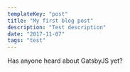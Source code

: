 ```yaml
---
templateKey: "post"
title: "My first blog post"
description: "Test description"
date: "2017-11-07"
tags: "test"
---
```


Has anyone heard about GatsbyJS yet?
